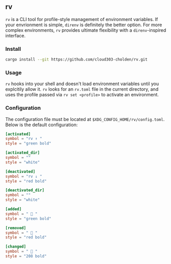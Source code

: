 ## rv
`rv` is a CLI tool for profile-style management of environment variables. If your envrionment is simple, `direnv` is definitely the better option. For more complex environments, `rv` provides ultimate flexibility with a `direnv`-inspired interface.

### Install
```sh
cargo install --git https://github.com/cloud303-cholden/rv.git
```
### Usage
`rv` hooks into your shell and doesn't load environment variables until you explcitily allow it. `rv` looks for an `rv.toml` file in the current directory, and uses the profile passed via `rv set <profile>` to activate an environment. 
### Configuration
The configuration file must be located at `$XDG_CONFIG_HOME/rv/config.toml`. Below is the default configuration:
```toml
[activated]
symbol = "rv ↑ "
style = "green bold"

[activated_dir]
symbol = ""
style = "white"

[deactivated]
symbol = "rv ↓ "
style = "red bold"

[deactivated_dir]
symbol = ""
style = "white"

[added]
symbol = "  "
style = "green bold"

[removed]
symbol = "  "
style = "red bold"

[changed]
symbol = "  "
style = "208 bold"
```

